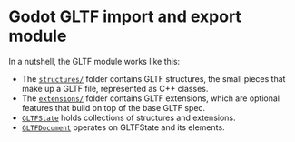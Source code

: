 # Godot GLTF import and export module

In a nutshell, the GLTF module works like this:

* The [`structures/`](structures/) folder contains GLTF structures, the
  small pieces that make up a GLTF file, represented as C++ classes.
* The [`extensions/`](extensions/) folder contains GLTF extensions, which
  are optional features that build on top of the base GLTF spec.
* [`GLTFState`](gltf_state.h) holds collections of structures and extensions.
* [`GLTFDocument`](gltf_document.h) operates on GLTFState and its elements.
